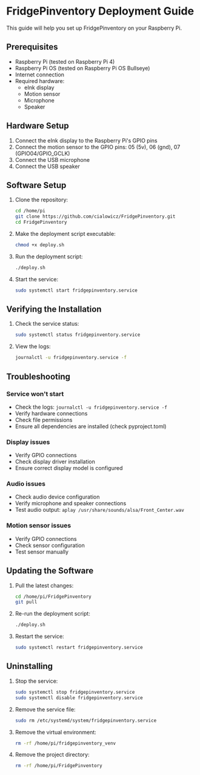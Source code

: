 # FridgePinventory Deployment Guide

This guide will help you set up FridgePinventory on your Raspberry Pi.

## Prerequisites

- Raspberry Pi (tested on Raspberry Pi 4)
- Raspberry Pi OS (tested on Raspberry Pi OS Bullseye)
- Internet connection
- Required hardware:
  - eInk display
  - Motion sensor
  - Microphone
  - Speaker

## Hardware Setup

1. Connect the eInk display to the Raspberry Pi's GPIO pins
2. Connect the motion sensor to the GPIO pins: 05 (5v), 06 (gnd), 07 (GPIO04/GPIO_GCLK)
3. Connect the USB microphone
4. Connect the USB speaker

## Software Setup

1. Clone the repository:
   ```bash
   cd /home/pi
   git clone https://github.com/cialowicz/FridgePinventory.git
   cd FridgePinventory
   ```

2. Make the deployment script executable:
   ```bash
   chmod +x deploy.sh
   ```

3. Run the deployment script:
   ```bash
   ./deploy.sh
   ```

4. Start the service:
   ```bash
   sudo systemctl start fridgepinventory.service
   ```

## Verifying the Installation

1. Check the service status:
   ```bash
   sudo systemctl status fridgepinventory.service
   ```

2. View the logs:
   ```bash
   journalctl -u fridgepinventory.service -f
   ```

## Troubleshooting

### Service won't start
- Check the logs: `journalctl -u fridgepinventory.service -f`
- Verify hardware connections
- Check file permissions
- Ensure all dependencies are installed (check pyproject.toml)

### Display issues
- Verify GPIO connections
- Check display driver installation
- Ensure correct display model is configured

### Audio issues
- Check audio device configuration
- Verify microphone and speaker connections
- Test audio output: `aplay /usr/share/sounds/alsa/Front_Center.wav`

### Motion sensor issues
- Verify GPIO connections
- Check sensor configuration
- Test sensor manually

## Updating the Software

1. Pull the latest changes:
   ```bash
   cd /home/pi/FridgePinventory
   git pull
   ```

2. Re-run the deployment script:
   ```bash
   ./deploy.sh
   ```

3. Restart the service:
   ```bash
   sudo systemctl restart fridgepinventory.service
   ```

## Uninstalling

1. Stop the service:
   ```bash
   sudo systemctl stop fridgepinventory.service
   sudo systemctl disable fridgepinventory.service
   ```

2. Remove the service file:
   ```bash
   sudo rm /etc/systemd/system/fridgepinventory.service
   ```

3. Remove the virtual environment:
   ```bash
   rm -rf /home/pi/fridgepinventory_venv
   ```

4. Remove the project directory:
   ```bash
   rm -rf /home/pi/FridgePinventory
   ``` 